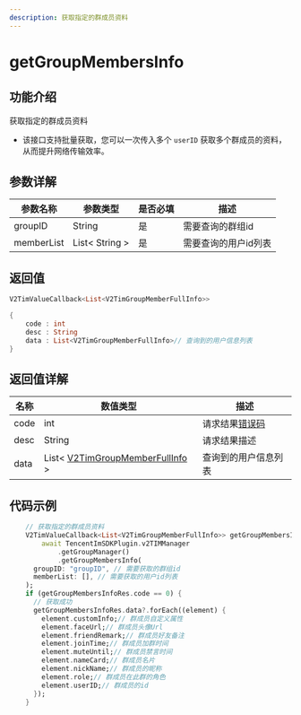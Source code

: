 ```yaml
---
description: 获取指定的群成员资料
---
```


# getGroupMembersInfo

## 功能介绍

获取指定的群成员资料

* 该接口支持批量获取，您可以一次传入多个 `userID` 获取多个群成员的资料，从而提升网络传输效率。

## 参数详解

| 参数名称       | 参数类型           | 是否必填 | 描述          |
| ---------- | -------------- | ---- | ----------- |
| groupID    | String         | 是    | 需要查询的群组id   |
| memberList | List< String > | 是    | 需要查询的用户id列表 |

## 返回值

```dart
V2TimValueCallback<List<V2TimGroupMemberFullInfo>>

{
    code : int
    desc : String
    data : List<V2TimGroupMemberFullInfo>// 查询到的用户信息列表
}
```

## 返回值详解

| 名称   | 数值类型                                                                                     | 描述                                                             |
| ---- | ---------------------------------------------------------------------------------------- | -------------------------------------------------------------- |
| code | int                                                                                      | 请求结果[错误码](https://cloud.tencent.com/document/product/269/1671) |
| desc | String                                                                                   | 请求结果描述                                                         |
| data | List<  [V2TimGroupMemberFullInfo](../guan-jian-lei/group/v2timgroupmemberfullinfo.md)  > | 查询到的用户信息列表                                                     |

## 代码示例

```dart
    // 获取指定的群成员资料
    V2TimValueCallback<List<V2TimGroupMemberFullInfo>> getGroupMembersInfoRes =
        await TencentImSDKPlugin.v2TIMManager
            .getGroupManager()
            .getGroupMembersInfo(
      groupID: "groupID", // 需要获取的群组id
      memberList: [], // 需要获取的用户id列表
    );
    if (getGroupMembersInfoRes.code == 0) {
      // 获取成功
      getGroupMembersInfoRes.data?.forEach((element) {
        element.customInfo;// 群成员自定义属性
        element.faceUrl;// 群成员头像Url
        element.friendRemark;// 群成员好友备注
        element.joinTime;// 群成员加群时间
        element.muteUntil;// 群成员禁言时间
        element.nameCard;// 群成员名片
        element.nickName;// 群成员的昵称
        element.role;// 群成员在此群的角色
        element.userID;// 群成员的id
      });
    }
```
